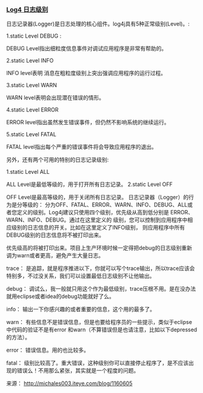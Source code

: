 ### [Log4 日志级别](http://michales003.iteye.com/blog/1160605)



日志记录器(Logger)是日志处理的核心组件。log4j具有5种正常级别(Level)。: 

1.static Level DEBUG : 

DEBUG Level指出细粒度信息事件对调试应用程序是非常有帮助的。 

2.static Level INFO 

INFO level表明 消息在粗粒度级别上突出强调应用程序的运行过程。 

3.static Level WARN 

WARN level表明会出现潜在错误的情形。 

4.static Level ERROR 

ERROR level指出虽然发生错误事件，但仍然不影响系统的继续运行。

 
5.static Level FATAL 

FATAL level指出每个严重的错误事件将会导致应用程序的退出。 

另外，还有两个可用的特别的日志记录级别: 

1.static Level ALL 

ALL Level是最低等级的，用于打开所有日志记录。 
2.static Level OFF 

OFF Level是最高等级的，用于关闭所有日志记录。 
日志记录器（Logger）的行为是分等级的： 
分为OFF、FATAL、ERROR、WARN、INFO、DEBUG、ALL或者您定义的级别。Log4j建议只使用四个级别，优先级从高到低分别是 ERROR、WARN、INFO、DEBUG。通过在这里定义的 
级别，您可以控制到应用程序中相应级别的日志信息的开关。比如在这里定义了INFO级别， 则应用程序中所有DEBUG级别的日志信息将不被打印出来。



 

优先级高的将被打印出来。项目上生产环境时候一定得把debug的日志级别重新调为warn或者更高，避免产生大量日志。





trace： 是追踪，就是程序推进以下，你就可以写个trace输出，所以trace应该会特别多，不过没关系，我们可以设置最低日志级别不让他输出。

debug： 调试么，我一般就只用这个作为最低级别，trace压根不用。是在没办法就用eclipse或者idea的debug功能就好了么。

info： 输出一下你感兴趣的或者重要的信息，这个用的最多了。

warn： 有些信息不是错误信息，但是也要给程序员的一些提示，类似于eclipse中代码的验证不是有error 和warn（不算错误但是也请注意，比如以下depressed的方法）。

error： 错误信息。用的也比较多。

fatal： 级别比较高了。重大错误，这种级别你可以直接停止程序了，是不应该出现的错误么！不用那么紧张，其实就是一个程度的问题。





来源： http://michales003.iteye.com/blog/1160605

 